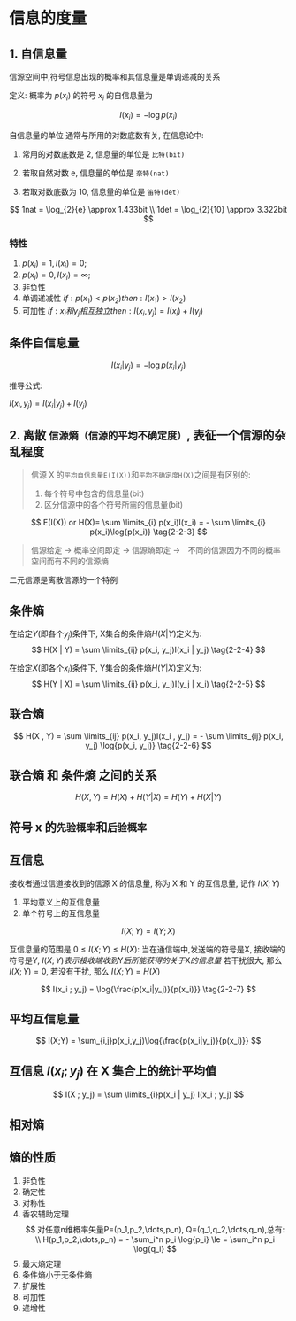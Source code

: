 # 信息的度量

## 1. 自信息量

信源空间中,符号信息出现的概率和其信息量是单调递减的关系

定义: 概率为 $p(x_i)$ 的符号 $x_i$ 的自信息量为

 $$
    I(x_i) = -\log{p(x_i)} \tag{2-2-1}
 $$

自信息量的单位 通常与所用的对数底数有关, 在信息论中:

1. 常用的对数底数是 2, 信息量的单位是 `比特(bit)`

2. 若取自然对数 e, 信息量的单位是 `奈特(nat)`

3. 若取对数底数为 10, 信息量的单位是 `笛特(det)`

$$
1nat = \log_{2}{e} \approx 1.433bit \\
1det = \log_{2}{10} \approx 3.322bit
$$

### 特性

1. $p(x_i) = 1, I(x_i)=0$;
2. $p(x_i) = 0, I(x_i)=\infty$;
3. 非负性
4. 单调递减性 $if: p(x_1) < p(x_2) then: I(x_1) > I(x_2)$
5. 可加性 $if: x_i 和 y_j 相互独立 then: I(x_i, y_j) = I(x_i) + I(y_j)$

## 条件自信息量

$$
I(x_i | y_j) = -\log{p(x_i | y_j)} \tag{2-2-2}
$$

推导公式:

$I(x_i , y_j) = I(x_i | y_j) + I(y_j)$

## 2. 离散 `信源熵（信源的平均不确定度）`, 表征一个信源的杂乱程度

> 信源 X 的`平均自信息量E(I(X))`和`平均不确定度H(X)`之间是有区别的:
>
> 1. 每个符号中包含的信息量(bit)
> 2. 区分信源中的各个符号所需的信息量(bit)

$$
E(I(X)) or H(X)= \sum \limits_{i} p(x_i)I(x_i) = - \sum \limits_{i} p(x_i)\log{p(x_i)} \tag{2-2-3}
$$

> 信源给定 -> 概率空间即定 -> 信源熵即定 ->　不同的信源因为不同的概率空间而有不同的信源熵

二元信源是离散信源的一个特例

## 条件熵

在给定$Y$(即各个$y_j$)条件下, X集合的条件熵$H(X|Y)$定义为:
$$
H(X | Y) = \sum \limits_{ij} p(x_i, y_j)I(x_i | y_j) \tag{2-2-4}
$$

在给定$X$(即各个$x_i$)条件下, Y集合的条件熵$H(Y|X)$定义为:
$$
H(Y | X) = \sum \limits_{ij} p(x_i, y_j)I(y_j | x_i) \tag{2-2-5}
$$

## 联合熵

$$
H(X , Y) = \sum \limits_{ij} p(x_i, y_j)I(x_i , y_j) = - \sum \limits_{ij} p(x_i, y_j) \log{p(x_i, y_j)} \tag{2-2-6}
$$

## 联合熵 和 条件熵 之间的关系

$$
H(X , Y) = H(X) + H(Y | X) = H(Y) + H(X | Y)
$$

## 符号 x 的`先验概率`和`后验概率`

## 互信息

接收者通过信道接收到的信源 X 的信息量, 称为 X 和 Y 的互信息量, 记作 $I(X;Y)$

1. 平均意义上的互信息量
2. 单个符号上的互信息量

$$
I(X;Y) = I(Y;X)
$$

互信息量的范围是 $0 \le I(X;Y) \le H(X)$: 当在通信端中,发送端的符号是X, 接收端的符号是Y, $I(X;Y)表示接收端收到$Y$后所能获得的关于$X$的信息量$ 若干扰很大, 那么 $I(X;Y)=0$, 若没有干扰, 那么 $I(X;Y)=H(X)$

$$
I(x_i ; y_j) = \log{\frac{p(x_i|y_j)}{p(x_i)}} \tag{2-2-7}
$$

## 平均互信息量

$$
I(X;Y) = \sum_{i,j}p(x_i,y_j)\log{\frac{p(x_i|y_j)}{p(x_i)}}
$$

## 互信息 $I(x_i ; y_j)$ 在 X 集合上的统计平均值

$$
I(X ; y_j) = \sum \limits_{i}p(x_i | y_j) I(x_i ; y_j)
$$

## 相对熵

## 熵的性质

1. 非负性
2. 确定性
3. 对称性
4. 香农辅助定理
   $$
   对任意n维概率矢量P=(p_1,p_2,\dots,p_n), Q=(q_1,q_2,\dots,q_n),总有: \\
   H(p_1,p_2,\dots,p_n) = - \sum_i^n p_i \log{p_i} \le = \sum_i^n p_i \log{q_i}
   $$
5. 最大熵定理
6. 条件熵小于无条件熵
7. 扩展性
8. 可加性
9. 递增性